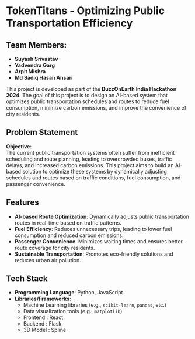 # TokenTitans - Optimizing Public Transportation Efficiency

## Team Members:
- **Suyash Srivastav**  
- **Yadvendra Garg**  
- **Arpit Mishra**  
- **Md Sadiq Hasan Ansari**

This project is developed as part of the **BuzzOnEarth India Hackathon 2024**. The goal of this project is to design an AI-based system that optimizes public transportation schedules and routes to reduce fuel consumption, minimize carbon emissions, and improve the convenience of city residents.

## Problem Statement

**Objective**:  
The current public transportation systems often suffer from inefficient scheduling and route planning, leading to overcrowded buses, traffic delays, and increased carbon emissions. This project aims to build an AI-based solution to optimize these systems by dynamically adjusting schedules and routes based on traffic conditions, fuel consumption, and passenger convenience.

## Features

- **AI-based Route Optimization**: Dynamically adjusts public transportation routes in real-time based on traffic patterns.
- **Fuel Efficiency**: Reduces unnecessary trips, leading to lower fuel consumption and reduced carbon emissions.
- **Passenger Convenience**: Minimizes waiting times and ensures better route coverage for city residents.
- **Sustainable Transportation**: Promotes eco-friendly solutions and reduces urban air pollution.

## Tech Stack

- **Programming Language**: Python, JavaScript
- **Libraries/Frameworks**: 
  - Machine Learning libraries (e.g., `scikit-learn`, `pandas`, etc.)
  - Data visualization tools (e.g., `matplotlib`)
  - Frontend : React
  - Backend : Flask
  - 3D Model : Spline
